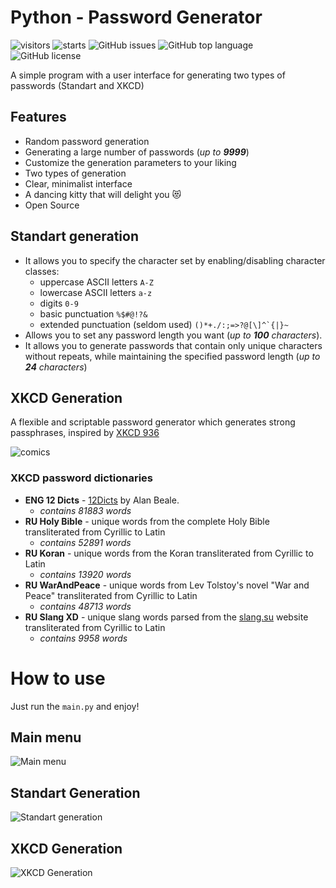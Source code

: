 # Python - Password Generator
![visitors](https://visitor-badge.glitch.me/badge?page_id=thympook.pook-password-generator)
![starts](https://img.shields.io/github/stars/Thympook/pook-password-generator)
![GitHub issues](https://img.shields.io/github/issues/thympook/pook-password-generator)
![GitHub top language](https://img.shields.io/github/languages/top/thympook/pook-password-generator)
![GitHub license](https://img.shields.io/github/license/thympook/pook-password-generator)

A simple program with a user interface for generating two types of passwords (Standart and XKCD)
## Features
* Random password generation
* Generating a large number of passwords (*up to **9999***)
* Customize the generation parameters to your liking
* Two types of generation
* Clear, minimalist interface
* A dancing kitty that will delight you 😻
* Open Source

## Standart generation

- It allows you to specify the character set by enabling/disabling character classes:
  - uppercase ASCII letters `A-Z`
  - lowercase ASCII letters `a-z`
  - digits `0-9`
  - basic punctuation ```%$#@!?&```
  - extended punctuation (seldom used) ```()*+./:;=>?@[\]^`{|}~```
- Allows you to set any password length you want (*up to **100** characters*).
- It allows you to generate passwords that contain only unique characters without repeats, while maintaining the specified password length (*up to **24** characters*)

## XKCD Generation
A flexible and scriptable password generator which generates strong passphrases, inspired by [XKCD 936](http://xkcd.com/936/)

![comics](http://imgs.xkcd.com/comics/password_strength.png)

### XKCD password dictionaries
- **ENG 12 Dicts** - [12Dicts](http://wordlist.aspell.net/12dicts/) by Alan Beale.
  - *contains 81883 words*
- **RU Holy Bible** - unique words from the complete Holy Bible transliterated from Cyrillic to Latin
  - *contains 52891 words*
- **RU Koran** - unique words from the Koran transliterated from Cyrillic to Latin
  - *contains 13920 words*
- **RU WarAndPeace** - unique words from Lev Tolstoy's novel "War and Peace" transliterated from Cyrillic to Latin
  - *contains 48713 words*
- **RU Slang XD** - unique slang words parsed from the [slang.su](https://slang.su/) website transliterated from Cyrillic to Latin
  - *contains 9958 words*

# How to use
Just run the `main.py` and enjoy!
## Main menu
![Main menu](screenshots/1.png)
## Standart Generation
![Standart generation](screenshots/2.png)
## XKCD Generation
![XKCD Generation](screenshots/3.png)
